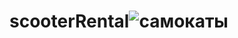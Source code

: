 # scooterRental![самокаты](https://user-images.githubusercontent.com/104301958/230390697-e620bc9f-dfb4-4a5d-91b2-92ade9d2ce10.png)
